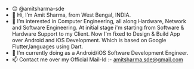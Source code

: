 - 😊 @amitsharma-sde
- 👋 Hi, I’m Amit Sharma, from West Bengal, INDIA.
- 👀 I’m interested in Computer Engineering, all along Hardware, Network and Software Engineering. At initial stage i'm starting from Software & Hardware Support to my Client. Now I'm fixed to Design & Build App over Android and iOS Development. Which is based on Google Flutter,languages using Dart.
- 🌱 I’m currently doing as a Android/iOS Software Development Engineer.
- 📫 Contact me over my Official Mail-Id :- amitsharma.sde@gmail.com

<!---

- 💞️ I’m looking to collaborate on 
amitsharma-sde/amitsharma-sde is a ✨ special ✨ repository because its `README.md` (this file) appears on your GitHub profile.
You can click the Preview link to take a look at your changes.
--->
